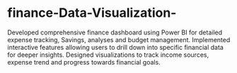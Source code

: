 # finance-Data-Visualization-
Developed comprehensive finance dashboard using Power BI for detailed 
expense tracking, Savings, analyses and budget management.
Implemented interactive features allowing users to drill down into specific 
financial data for deeper insights.
Designed visualizations to track income sources, expense trend and progress 
towards financial goals.
